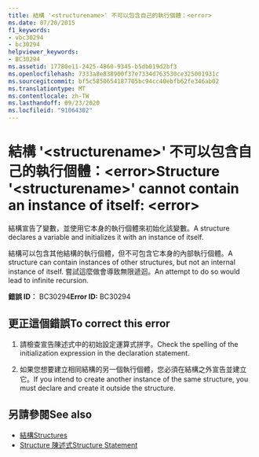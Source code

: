 ```yaml
---
title: 結構 '<structurename>' 不可以包含自己的執行個體：<error>
ms.date: 07/20/2015
f1_keywords:
- vbc30294
- bc30294
helpviewer_keywords:
- BC30294
ms.assetid: 17780e11-2425-4860-9345-b5db019d2bf3
ms.openlocfilehash: 7333a8e838900f37e7334d763530ce325001931c
ms.sourcegitcommit: bf5c5850654187705bc94cc40ebfb62fe346ab02
ms.translationtype: MT
ms.contentlocale: zh-TW
ms.lasthandoff: 09/23/2020
ms.locfileid: "91064302"
---
```

# <a name="structure-structurename-cannot-contain-an-instance-of-itself-error"></a><span data-ttu-id="a8624-102">結構 '\<structurename>' 不可以包含自己的執行個體：\<error></span><span class="sxs-lookup"><span data-stu-id="a8624-102">Structure '\<structurename>' cannot contain an instance of itself: \<error></span></span>

<span data-ttu-id="a8624-103">結構宣告了變數，並使用它本身的執行個體來初始化該變數。</span><span class="sxs-lookup"><span data-stu-id="a8624-103">A structure declares a variable and initializes it with an instance of itself.</span></span>  
  
 <span data-ttu-id="a8624-104">結構可以包含其他結構的執行個體，但不可包含它本身的內部執行個體。</span><span class="sxs-lookup"><span data-stu-id="a8624-104">A structure can contain instances of other structures, but not an internal instance of itself.</span></span> <span data-ttu-id="a8624-105">嘗試這麼做會導致無限遞迴。</span><span class="sxs-lookup"><span data-stu-id="a8624-105">An attempt to do so would lead to infinite recursion.</span></span>  
  
 <span data-ttu-id="a8624-106">**錯誤 ID︰** BC30294</span><span class="sxs-lookup"><span data-stu-id="a8624-106">**Error ID:** BC30294</span></span>  
  
## <a name="to-correct-this-error"></a><span data-ttu-id="a8624-107">更正這個錯誤</span><span class="sxs-lookup"><span data-stu-id="a8624-107">To correct this error</span></span>  
  
1. <span data-ttu-id="a8624-108">請檢查宣告陳述式中的初始設定運算式拼字。</span><span class="sxs-lookup"><span data-stu-id="a8624-108">Check the spelling of the initialization expression in the declaration statement.</span></span>  
  
2. <span data-ttu-id="a8624-109">如果您想要建立相同結構的另一個執行個體，您必須在結構之外宣告並建立它。</span><span class="sxs-lookup"><span data-stu-id="a8624-109">If you intend to create another instance of the same structure, you must declare and create it outside the structure.</span></span>  
  
## <a name="see-also"></a><span data-ttu-id="a8624-110">另請參閱</span><span class="sxs-lookup"><span data-stu-id="a8624-110">See also</span></span>

- [<span data-ttu-id="a8624-111">結構</span><span class="sxs-lookup"><span data-stu-id="a8624-111">Structures</span></span>](../programming-guide/language-features/data-types/structures.md)
- [<span data-ttu-id="a8624-112">Structure 陳述式</span><span class="sxs-lookup"><span data-stu-id="a8624-112">Structure Statement</span></span>](../language-reference/statements/structure-statement.md)
